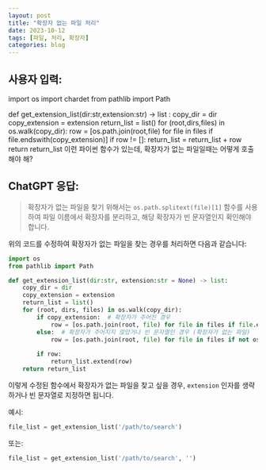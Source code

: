 ```yaml
---
layout: post
title: "확장자 없는 파일 처리"
date: 2023-10-12
tags: [파일, 처리, 확장자]
categories: blog
---
```


## 사용자 입력:
> 
import os
import chardet
from pathlib import Path

def get_extension_list(dir:str,extension:str) -> list :
    copy_dir = dir
    copy_extension = extension
    return_list = list()
    for (root,dirs,files) in os.walk(copy_dir):
        row = [os.path.join(root,file) for file in files if file.endswith(copy_extension)] 
        if row != []:
            return_list = return_list + row
    return return_list 이런 파이썬 함수가 있는데, 확장자가 없는 파일일때는 어떻게 호출해야 해?

## ChatGPT 응답:
> 확장자가 없는 파일을 찾기 위해서는 `os.path.splitext(file)[1]` 함수를 사용하여 파일 이름에서 확장자를 분리하고, 해당 확장자가 빈 문자열인지 확인해야 합니다.

위의 코드를 수정하여 확장자가 없는 파일을 찾는 경우를 처리하면 다음과 같습니다:

```python
import os
from pathlib import Path

def get_extension_list(dir:str, extension:str = None) -> list:
    copy_dir = dir
    copy_extension = extension
    return_list = list()
    for (root, dirs, files) in os.walk(copy_dir):
        if copy_extension:  # 확장자가 주어진 경우
            row = [os.path.join(root, file) for file in files if file.endswith(copy_extension)]
        else:  # 확장자가 주어지지 않았거나 빈 문자열인 경우 (확장자가 없는 파일)
            row = [os.path.join(root, file) for file in files if not os.path.splitext(file)[1]]
        
        if row:
            return_list.extend(row)
    return return_list
```

이렇게 수정된 함수에서 확장자가 없는 파일을 찾고 싶을 경우, `extension` 인자를 생략하거나 빈 문자열로 지정하면 됩니다.

예시:
```python
file_list = get_extension_list('/path/to/search')
```
또는:
```python
file_list = get_extension_list('/path/to/search', '')
```

